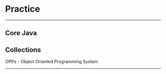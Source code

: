 # Practice
**********
Core Java
-----------------------------
Collections
----------------------------
OPPs - Object Oriented Programming System
********
